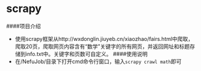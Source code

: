 # scrapy
####项目介绍
- 使用scrapy框架从http://wxdonglin.jiuyeb.cn/xiaozhao/fairs.html中爬取，爬取20页，爬取网页内容含有“数学”关键字的所有网页，并返回网址和标题存储到info.txt中。关键字和页数可自定义。
####使用说明
- 在/NefuJob/目录下打开cmd命令行窗口，输入```scrapy crawl math```即可
